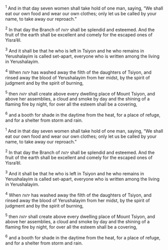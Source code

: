 <sup>1</sup> And in that day seven women shall take hold of one man, saying, “We shall eat our own food and wear our own clothes; only let us be called by your name, to take away our reproach.”

<sup>2</sup> In that day the Branch of יהוה shall be splendid and esteemed. And the fruit of the earth shall be excellent and comely for the escaped ones of Yisra’ĕl.

<sup>3</sup> And it shall be that he who is left in Tsiyon and he who remains in Yerushalayim is called set-apart, everyone who is written among the living in Yerushalayim.

<sup>4</sup> When יהוה has washed away the filth of the daughters of Tsiyon, and rinsed away the blood of Yerushalayim from her midst, by the spirit of judgment and by the spirit of burning,

<sup>5</sup> then יהוה shall create above every dwelling place of Mount Tsiyon, and above her assemblies, a cloud and smoke by day and the shining of a flaming fire by night, for over all the esteem shall be a covering,

<sup>6</sup> and a booth for shade in the daytime from the heat, for a place of refuge, and for a shelter from storm and rain.

<sup>1</sup> And in that day seven women shall take hold of one man, saying, “We shall eat our own food and wear our own clothes; only let us be called by your name, to take away our reproach.”

<sup>2</sup> In that day the Branch of יהוה shall be splendid and esteemed. And the fruit of the earth shall be excellent and comely for the escaped ones of Yisra’ĕl.

<sup>3</sup> And it shall be that he who is left in Tsiyon and he who remains in Yerushalayim is called set-apart, everyone who is written among the living in Yerushalayim.

<sup>4</sup> When יהוה has washed away the filth of the daughters of Tsiyon, and rinsed away the blood of Yerushalayim from her midst, by the spirit of judgment and by the spirit of burning,

<sup>5</sup> then יהוה shall create above every dwelling place of Mount Tsiyon, and above her assemblies, a cloud and smoke by day and the shining of a flaming fire by night, for over all the esteem shall be a covering,

<sup>6</sup> and a booth for shade in the daytime from the heat, for a place of refuge, and for a shelter from storm and rain.

